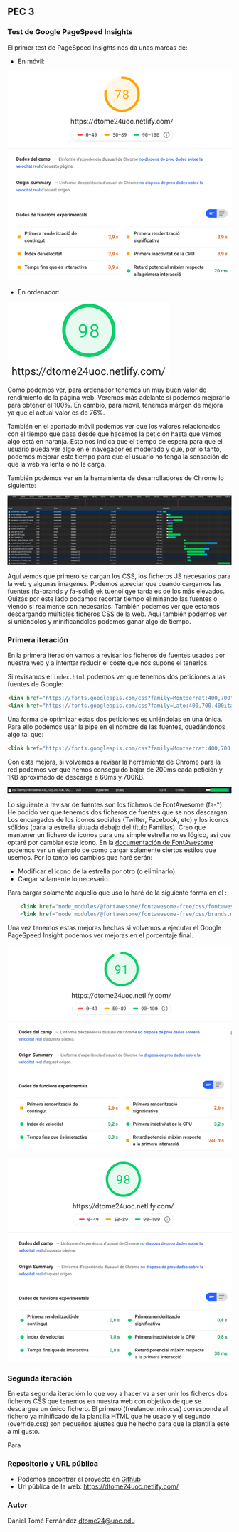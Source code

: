 ## PEC 3

### Test de Google PageSpeed Insights

El primer test de PageSpeed Insights nos da unas marcas de:

* En móvil:

![Test de móvil](../assets/docs/pagespeed-mobile-1.png)

* En ordenador:

![Test de ordenador](../assets/docs/pagespeed-pc-1.png)

Como podemos ver, para ordenador tenemos un muy buen valor de rendimiento de la página web. Veremos más adelante si podemos 
mejorarlo para obtener el 100%. En cambio, para móvil, tenemos márgen de mejora ya que el actual valor es de 76%.

También en el apartado móvil podemos ver que los valores relacionados con el tiempo que pasa desde que hacemos la petición hasta que vemos algo está en naranja.
Esto nos indica que el tiempo de espera para que el usuario pueda ver algo en el navegador es moderado y que, por lo tanto, 
podemos mejorar este tiempo para que el usuario no tenga la sensación de que la web va lenta o no le carga. 

También podemos ver en la herramienta de desarrolladores de Chrome lo siguiente:

![Herramienta de Chrome network](../assets/docs/pagespeed-mobile-network.png)

Aquí vemos que primero se cargan los CSS, los ficheros JS necesarios para la web y algunas imagenes. Podemos apreciar que
cuando cargamos las fuentes (fa-brands y fa-solid) ek tuenoi qye tarda es de los más elevados. Quizás por este lado podamos
recortar tiempo eliminando las fuentes o viendo si realmente son necesarias. También podemos ver que estamos descargando múltiples 
ficheros CSS de la web. Aquí también podemos ver si uniéndolos y minificandolos podemos ganar algo de tiempo.

### Primera iteración

En la primera iteración vamos a revisar los ficheros de fuentes usados por nuestra web y a intentar reducir el coste que nos supone
el tenerlos.

Si revisamos el `index.html` podemos ver que tenemos dos peticiones a las fuentes de Google:

```html
<link href="https://fonts.googleapis.com/css?family=Montserrat:400,700" rel="stylesheet" type="text/css">
<link href="https://fonts.googleapis.com/css?family=Lato:400,700,400italic,700italic" rel="stylesheet" type="text/css">
```

Una forma de optimizar estas dos peticiones es uniéndolas en una única. Para ello podemos usar la pipe en el nombre de 
las fuentes, quedándonos algo tal que:

```html
<link href="https://fonts.googleapis.com/css?family=Montserrat:400,700|Lato:400,700,400italic,700italic" rel="stylesheet" type="text/css">
```

Con esta mejora, si volvemos a revisar la herramienta de Chrome para la red podemos ver que hemos conseguido bajar de 
200ms cada petición y 1KB aproximado de descarga a 60ms y 700KB.

![Union fonts image](../assets/docs/network-union-fonts.png)

Lo siguiente a revisar de fuentes son los ficheros de FontAwesome  (fa-*). He podido ver que tenemos dos ficheros de 
fuentes que se nos descargan: Los encargados de los iconos sociales (Twitter, Facebook, etc) y los iconos sólidos (para 
la estrella situada debajo del título Familias). Creo que mantener un fichero de iconos para una simple estrella no es lógico,
así que optaré por cambiar este icono. En la [documentación de FontAwesome](https://fontawesome.com/how-to-use/on-the-web/setup/hosting-font-awesome-yourself#using-certain-styles)
podemos ver un ejemplo de como cargar solamente ciertos estilos que usemos. Por lo tanto los cambios que haré serán:
* Modificar el icono de la estrella por otro (o eliminarlo).
* Cargar solamente lo necesario.


Para cargar solamente aquello que uso lo haré de la siguiente forma en el <head>:
```html
    <link href="node_modules/@fortawesome/fontawesome-free/css/fontawesome.min.css" rel="stylesheet" type="text/css">
    <link href="node_modules/@fortawesome/fontawesome-free/css/brands.min.css" rel="stylesheet" type="text/css">
```

Una vez tenemos estas mejoras hechas si volvemos a ejecutar el Google PageSpeed Insight podemos ver mejoras en el porcentaje final.

![Mejoras movil](../assets/docs/Improves-mobile.png)

![Mejoras pc](../assets/docs/improves-pc.png)

### Segunda iteración

En esta segunda iteracióm lo que voy a hacer va a ser unir los ficheros dos ficheros CSS que tenemos en nuestra web con 
objetivo de que se descargue un único fichero. El primero (freelancer.min.css) corresponde al fichero ya minificado de la plantilla
HTML que he usado y el segundo (override.css) son pequeños ajustes que he hecho para que la plantilla esté a mi gusto. 

Para

### Repositorio y URL pública

* Podemos encontrar el proyecto en [Github](https://github.com/danitome24/master-html-css-tools)
* Url pública de la web: https://dtome24uoc.netlify.com/

### Autor

Daniel Tomé Fernández <dtome24@uoc.edu>
